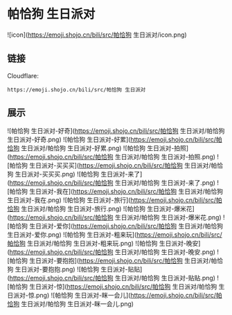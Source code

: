# 帕恰狗 生日派对
![icon](https://emoji.shojo.cn/bili/src/帕恰狗 生日派对/icon.png)
## 链接
Cloudflare:
```
https://emoji.shojo.cn/bili/src/帕恰狗 生日派对
```
## 展示
![帕恰狗 生日派对-好奇](https://emoji.shojo.cn/bili/src/帕恰狗 生日派对/帕恰狗 生日派对-好奇.png)
![帕恰狗 生日派对-好累](https://emoji.shojo.cn/bili/src/帕恰狗 生日派对/帕恰狗 生日派对-好累.png)
![帕恰狗 生日派对-拍照](https://emoji.shojo.cn/bili/src/帕恰狗 生日派对/帕恰狗 生日派对-拍照.png)
![帕恰狗 生日派对-买买买](https://emoji.shojo.cn/bili/src/帕恰狗 生日派对/帕恰狗 生日派对-买买买.png)
![帕恰狗 生日派对-来了](https://emoji.shojo.cn/bili/src/帕恰狗 生日派对/帕恰狗 生日派对-来了.png)
![帕恰狗 生日派对-我在](https://emoji.shojo.cn/bili/src/帕恰狗 生日派对/帕恰狗 生日派对-我在.png)
![帕恰狗 生日派对-旅行](https://emoji.shojo.cn/bili/src/帕恰狗 生日派对/帕恰狗 生日派对-旅行.png)
![帕恰狗 生日派对-爆米花](https://emoji.shojo.cn/bili/src/帕恰狗 生日派对/帕恰狗 生日派对-爆米花.png)
![帕恰狗 生日派对-爱你](https://emoji.shojo.cn/bili/src/帕恰狗 生日派对/帕恰狗 生日派对-爱你.png)
![帕恰狗 生日派对-粗来玩](https://emoji.shojo.cn/bili/src/帕恰狗 生日派对/帕恰狗 生日派对-粗来玩.png)
![帕恰狗 生日派对-晚安](https://emoji.shojo.cn/bili/src/帕恰狗 生日派对/帕恰狗 生日派对-晚安.png)
![帕恰狗 生日派对-要抱抱](https://emoji.shojo.cn/bili/src/帕恰狗 生日派对/帕恰狗 生日派对-要抱抱.png)
![帕恰狗 生日派对-贴贴](https://emoji.shojo.cn/bili/src/帕恰狗 生日派对/帕恰狗 生日派对-贴贴.png)
![帕恰狗 生日派对-惊](https://emoji.shojo.cn/bili/src/帕恰狗 生日派对/帕恰狗 生日派对-惊.png)
![帕恰狗 生日派对-眯一会儿](https://emoji.shojo.cn/bili/src/帕恰狗 生日派对/帕恰狗 生日派对-眯一会儿.png)
